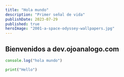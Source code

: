 ```yaml
---
title: "Hola mundo"
description: "Primer señal de vida"
publishDate: 2023-07-29
published: true
heroImage: "2001-a-space-odyssey-wallpapers.jpg"
---
```


## Bienvenidos a dev.ojoanalogo.com

```js
console.log("hola mundo")
```

```python
print("Hello")
```
